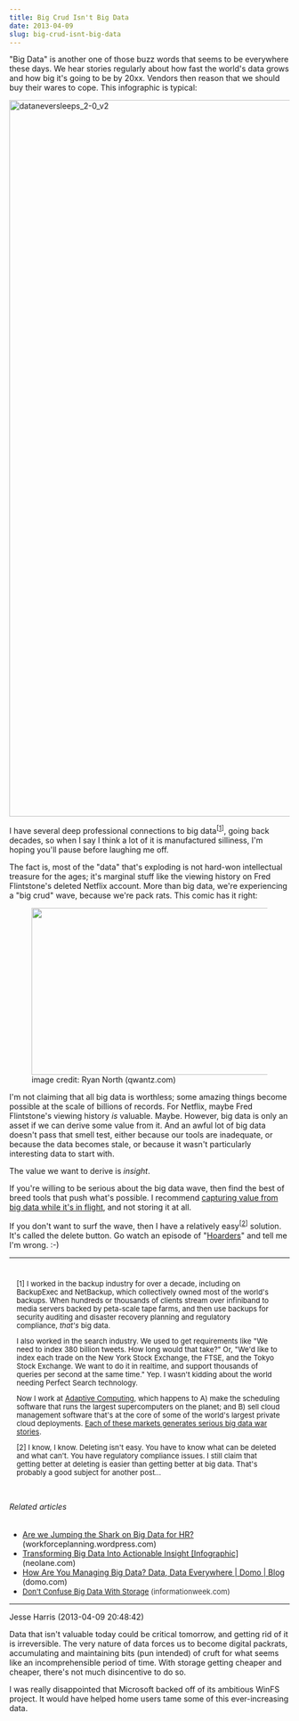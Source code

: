 ```yaml
---
title: Big Crud Isn't Big Data
date: 2013-04-09
slug: big-crud-isnt-big-data
---
```


"Big Data" is another one of those buzz words that seems to be everywhere these days. We hear stories regularly about how fast the world's data grows and how big it's going to be by 20xx. Vendors then reason that we should buy their wares to cope. This infographic is typical:

<a href="http://www.businessinsider.com.au/infographic-heres-how-much-data-is-created-on-the-web-every-minute-2015-8" target="_blank"><img class="alignnone size-full wp-image-6282" src="https://codecraft.co/wp-content/uploads/2013/04/dataneversleeps_2-0_v2.jpg" alt="dataneversleeps_2-0_v2" width="810" height="1287" /></a>

I have several deep professional connections to big data<sup>[<a href="#foot1">1</a>]</sup>, going back decades, so when I say I think a lot of it is manufactured silliness, I'm hoping you'll pause before laughing me off.

The fact is, most of the "data" that's exploding is not hard-won intellectual treasure for the ages; it's marginal stuff like the viewing history on Fred Flintstone's deleted Netflix account. More than big data, we're experiencing a "big crud" wave, because we're pack rats. This comic has it right:<!--more-->

<figure><img class=" " src="http://www.qwantz.com/comics/comic2-2303.png" alt="" width="441" height="300" /><figcaption>image credit: Ryan North (qwantz.com)</figcaption></figure>

I'm not claiming that all big data is worthless; some amazing things become possible at the scale of billions of records. For Netflix, maybe Fred Flintstone's viewing history <em>is</em> valuable. Maybe. However, big data is only an asset if we can derive some value from it. And an awful lot of big data doesn't pass that smell test, either because our tools are inadequate, or because the data becomes stale, or because it wasn't particularly interesting data to start with.

The value we want to derive is <em>insight</em>.

If you're willing to be serious about the big data wave, then find the best of breed tools that push what's possible. I recommend <a title="Perfect Search - speed, precision, performance" href="big-data-in-motion.md">capturing value from big data while it's in flight</a>, and not storing it at all.

If you don't want to surf the wave, then I have a relatively easy<sup>[<a href="#foot2">2</a>]</sup> solution. It's called the delete button. Go watch an episode of "<a class="zem_slink" title="Hoarders" href="http://www.aetv.com/hoarders/" target="_blank" rel="homepage">Hoarders</a>" and tell me I'm wrong. :-)

<hr />

<div style="font-size:92%;padding:1em;">

[<a name="foot1"></a>1] I worked in the backup industry for over a decade, including on BackupExec and NetBackup, which collectively owned most of the world's backups. When hundreds or thousands of clients stream over infiniband to media servers backed by peta-scale tape farms, and then use backups for security auditing and disaster recovery planning and regulatory compliance, <em>that's</em> big data.

I also worked in the search industry. We used to get requirements like "We need to index 380 billion tweets. How long would that take?" Or, "We'd like to index each trade on the New York Stock Exchange, the FTSE, and the Tokyo Stock Exchange. We want to do it in realtime, and support thousands of queries per second at the same time." Yep. I wasn't kidding about the world needing Perfect Search technology.

Now I work at <a href="http://www.adaptivecomputing.com" target="_blank">Adaptive Computing</a>, which happens to A) make the scheduling software that runs the largest supercomputers on the planet; and B) sell cloud management software that's at the core of some of the world's largest private cloud deployments. <a href="http://www.adaptivecomputing.com/blog-cloud/cloud-meet-hpc-meet-big-data/" target="_blank">Each of these markets generates serious big data war stories</a>.

[<a name="foot2"></a>2] I know, I know. Deleting isn't easy. You have to know what can be deleted and what can't. You have regulatory compliance issues. I still claim that getting better at deleting is easier than getting better at big data. That's probably a good subject for another post...

</div>
<h6 class="zemanta-related-title" style="font-size:1em;">Related articles</h6>
<ul class="zemanta-article-ul">
	<li class="zemanta-article-ul-li"><a href="are-we-jumping-the-shark-on-big-data-for-hr.md" target="_blank">Are we Jumping the Shark on Big Data for HR?</a> (workforceplanning.wordpress.com)</li>
	<li class="zemanta-article-ul-li"><a href="http://blog.neolane.com/conversational-marketing/big-data/" target="_blank">Transforming Big Data Into Actionable Insight [Infographic]</a> (neolane.com)</li>
	<li class="zemanta-article-ul-li"><a href="http://www.domo.com/blog/2011/08/data-data-everywhere/" target="_blank">How Are You Managing Big Data? Data, Data Everywhere | Domo | Blog</a> (domo.com)</li>
	<li class="zemanta-article-ul-li"><a style="font-size:13px;" href="http://www.informationweek.com/big-data/news/big-data-analytics/dont-confuse-big-data-with-storage/240152455" target="_blank">Don't Confuse Big Data With Storage</a><span style="color:#333333;font-size:13px;"> (informationweek.com)</span></li>
</ul>



---

Jesse Harris (2013-04-09 20:48:42)

Data that isn't valuable today could be critical tomorrow, and getting rid of it is irreversible. The very nature of data forces us to become digital packrats, accumulating and maintaining bits (pun intended) of cruft for what seems like an incomprehensible period of time. With storage getting cheaper and cheaper, there's not much disincentive to do so.

I was really disappointed that Microsoft backed off of its ambitious WinFS project. It would have helped home users tame some of this ever-increasing data.

